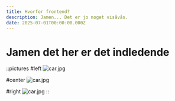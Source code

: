 ```yaml
---
title: Hvorfor frontend?
description: Jamen... Det er jo noget visåvås.
date: 2025-07-01T00:00:00.000Z
---
```


# Jamen det her er det indledende

::pictures
#left
![car.jpg](/car.jpg)

#center
![car.jpg](/car.jpg)

#right
![car.jpg](/car.jpg)
::

